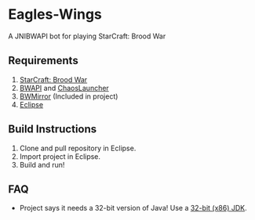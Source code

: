 # Eagles-Wings
A JNIBWAPI bot for playing StarCraft: Brood War

## Requirements
1. [StarCraft: Brood War](http://us.blizzard.com/en-us/games/sc/ "Official Blizzard Starcraft website")
2. [BWAPI](https://github.com/bwapi/bwapi) and [ChaosLauncher](http://www.teamliquid.net/forum/brood-war/65196-chaoslauncher-for-1161)
3. [BWMirror](https://github.com/vjurenka/BWMirror) (Included in project)
4. [Eclipse](https://eclipse.org/downloads/)

## Build Instructions
1. Clone and pull repository in Eclipse.
2. Import project in Eclipse.
3. Build and run!

## FAQ
- Project says it needs a 32-bit version of Java!
Use a [32-bit (x86) JDK](http://www.oracle.com/technetwork/java/javase/downloads/index.html "Download Java (x86)").
